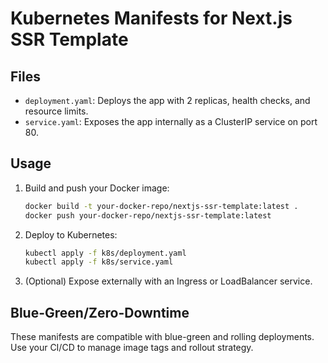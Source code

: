 # Kubernetes Manifests for Next.js SSR Template

## Files
- `deployment.yaml`: Deploys the app with 2 replicas, health checks, and resource limits.
- `service.yaml`: Exposes the app internally as a ClusterIP service on port 80.

## Usage
1. Build and push your Docker image:
   ```sh
   docker build -t your-docker-repo/nextjs-ssr-template:latest .
   docker push your-docker-repo/nextjs-ssr-template:latest
   ```
2. Deploy to Kubernetes:
   ```sh
   kubectl apply -f k8s/deployment.yaml
   kubectl apply -f k8s/service.yaml
   ```
3. (Optional) Expose externally with an Ingress or LoadBalancer service.

## Blue-Green/Zero-Downtime
These manifests are compatible with blue-green and rolling deployments. Use your CI/CD to manage image tags and rollout strategy.
